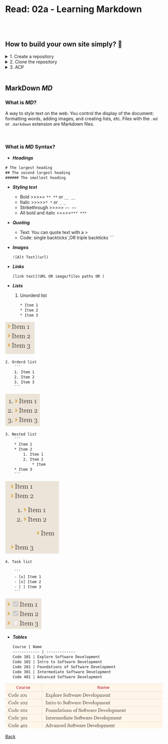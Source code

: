 # Read: 02a - Learning Markdown

<br><br>

## How to build your own site simply? :thinking:	

<details>
<summary> 1. Create a repository </summary>
From GitHub  create a new repository as shown:
<img alt="create repo." src="files\repo.png">
</details>

<details>
<summary> 2. Clone the repository </summary>
<img alt="Clone repo." src="files\clone.png">
</details>

<details>
<summary> 3. ACP </summary>
Add, commit, and push your changes:
<img alt="acp" src="files\acp.png">
</details>

<br>

## MarkDown *MD*
### What is *MD*?
A way to style text on the web. You control the display of the document: formatting words, adding images, and creating lists, etc. Files with the ```.md``` or ```.markdown``` extension are Markdown files.

<br>

### What is *MD* Syntax?

* ***Headings***
```
# The largest heading
## The second largest heading
###### The smallest heading
```

* ***Styling text***
    * Bold >>>>> ```** **``` or ```__ __``` 
    * Italic >>>>>```* *``` or ```_ _ ```
    * Strikethrough >>>>>	```~~ ~~``` 
    * All bold and italic	>>>>>```*** ***```


* ***Quoting***
    * Text: You can quote text with a >
    * Code: single backticks`,OR triple backticks ```

* ***Images***
    ```
    ![Alt Text](url)

    ```

* ***Links***
    ```
    [link text](URL OR image/files paths OR )
    ```

* ***Lists***
    1. Unorderd list
        ```
        * Item 1
        * Item 2
        * Item 3
        ```
<img alt="Unorderd list" src="files\ul.png">

    2. Orderd list
        ```
        1. Item 1
        2. Item 2
        3. Item 3
        ```
<img alt="Orderd list" src="files\ol.png">

    3. Nested list
        ```
        * Item 1
        * Item 2
            1. Item 1
            2. Item 2
                * Item 
        * Item 3
        ```
<img alt="Nested list" src="files\nl.png">

    4. Task list

        ```
        - [x] Item 1
        - [x] Item 2
        - [ ] Item 3
        ```
<img alt="Task list" src="files\tl.png">

* ***Tables***
    ```
    Course | Name
    ------------ | -------------
    Code 101 | Explore Software Development
    Code 102 | Intro to Software Development
    Code 201 | Foundations of Software Development
    Code 301 | Intermediate Software Development
    Code 401 | Advanced Software Development
    ```

<img alt="Table" src="files\table.png">

<br>



[Back](README.md)